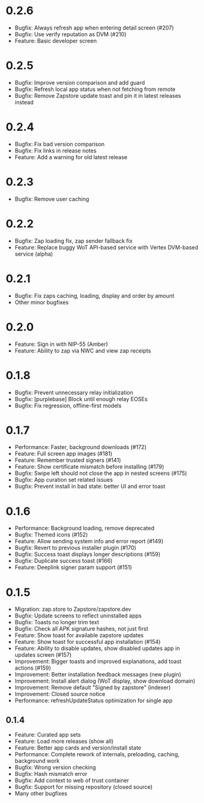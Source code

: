 # 0.2.6

  - Bugfix: Always refresh app when entering detail screen (#207)
  - Bugfix: Use verify reputation as DVM (#210)
  - Feature: Basic developer screen

# 0.2.5

  - Bugfix: Improve version comparison and add guard
  - Bugfix: Refresh local app status when not fetching from remote
  - Bugfix: Remove Zapstore update toast and pin it in latest releases instead

# 0.2.4

  - Bugfix: Fix bad version comparison
  - Bugfix: Fix links in release notes
  - Feature: Add a warning for old latest release

# 0.2.3

  - Bugfix: Remove user caching

# 0.2.2

  - Bugfix: Zap loading fix, zap sender fallback fix
  - Feature: Replace buggy WoT API-based service with Vertex DVM-based service (alpha)

# 0.2.1

  - Bugfix: Fix zaps caching, loading, display and order by amount
  - Other minor bugfixes

# 0.2.0

  - Feature: Sign in with NIP-55 (Amber)
  - Feature: Ability to zap via NWC and view zap receipts

# 0.1.8

  - Bugfix: Prevent unnecessary relay initialization
  - Bugfix: [purplebase] Block until enough relay EOSEs
  - Bugfix: Fix regression, offline-first models

# 0.1.7

  - Performance: Faster, background downloads (#172)
  - Feature: Full screen app images (#181)
  - Feature: Remember trusted signers (#141)
  - Feature: Show certificate mismatch before installing (#179)
  - Bugfix: Swipe left should not close the app in nested screens (#175)
  - Bugfix: App curation set related issues
  - Bugfix: Prevent install in bad state: better UI and error toast

# 0.1.6
  
  - Performance: Background loading, remove deprecated
  - Bugfix: Themed icons (#152)
  - Feature: Allow sending system info and error report (#149)
  - Bugfix: Revert to previous installer plugin (#170)
  - Bugfix: Success toast displays longer descriptions (#159)
  - Bugfix: Duplicate success toast (#166)
  - Feature: Deeplink signer param support (#151)

# 0.1.5

  - Migration: zap.store to Zapstore/zapstore.dev
  - Bugfix: Update screens to reflect uninstalled apps
  - Bugfix: Toasts no longer trim text
  - Bugfix: Check all APK signature hashes, not just first
  - Feature: Show toast for available zapstore updates
  - Feature: Show toast for successful app installation (#154)
  - Feature: Ability to disable updates, show disabled updates app in updates screen (#157)
  - Improvement: Bigger toasts and improved explanations, add toast actions (#159)
  - Improvement: Better installation feedback messages (new plugin)
  - Improvement: Install alert dialog (WoT display, show download domain)
  - Improvement: Remove default "Signed by zapstore" (indexer)
  - Improvement: Closed source notice
  - Performance: refreshUpdateStatus optimization for single app

## 0.1.4

  - Feature: Curated app sets
  - Feature: Load more releases (show all)
  - Feature: Better app cards and version/install state
  - Performance: Complete rework of internals, preloading, caching, background work
  - Bugfix: Wrong version checking
  - Bugfix: Hash mismatch error
  - Bugfix: Add context to web of trust container
  - Bugfix: Support for missing repository (closed source)
  - Many other bugfixes
